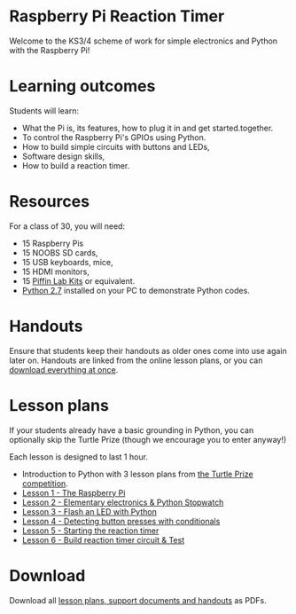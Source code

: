 # Raspberry Pi Reaction Timer

Welcome to the KS3/4 scheme of work for simple electronics and Python with the Raspberry Pi!

# Learning outcomes

Students will learn:

* What the Pi is, its features, how to plug it in and get started.together.
* To control the Raspberry Pi's GPIOs using Python.
* How to build simple circuits with buttons and LEDs,
* Software design skills,
* How to build a reaction timer.

# Resources

For a class of 30, you will need:

* 15 Raspberry Pis
* 15 NOOBS SD cards,
* 15 USB keyboards, mice,
* 15 HDMI monitors,
* 15 [Piffin Lab Kits](http://www.piffin.co.uk/collections/shophome/products/raspberry-pi-prototyping-bundle-without-raspberry-pi) or equivalent.
* [Python 2.7](http://www.python.org/download/releases/2.7.6/) installed on your PC to demonstrate Python codes.

# Handouts

Ensure that students keep their handouts as older ones come into use again later on. Handouts are linked from the online lesson plans, or you can [download everything at once](#download).

# Lesson plans

If your students already have a basic grounding in Python, you can optionally skip the Turtle Prize (though we encourage you to enter anyway!)

Each lesson is designed to last 1 hour.

* Introduction to Python with 3 lesson plans from [the Turtle Prize competition](http://turtleprize.com).
* [Lesson 1 - The Raspberry Pi](lesson-1.html)
* [Lesson 2 - Elementary electronics & Python Stopwatch](lesson-2.html)
* [Lesson 3 - Flash an LED with Python](lesson-3.html)
* [Lesson 4 - Detecting button presses with conditionals](lesson-4.html)
* [Lesson 5 - Starting the reaction timer](lesson-5.html)
* [Lesson 6 - Build reaction timer circuit & Test](lesson-6.html)

# Download

Download all [lesson plans, support documents and handouts](reactiontimer.zip) as PDFs.
